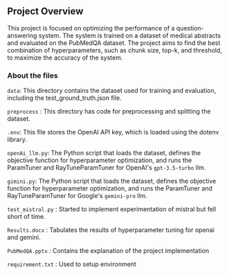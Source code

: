 ## Project Overview
This project is focused on optimizing the performance of a question-answering system. The system is trained on a dataset of medical abstracts and evaluated on the PubMedQA dataset. The project aims to find the best combination of hyperparameters, such as chunk size, top-k, and threshold, to maximize the accuracy of the system.

### About the files
`data`: This directory contains the dataset used for training and evaluation, including the test_ground_truth.json file.

`preprocess` : This directory has code for preprocessing and splitting the dataset.

`.env`: This file stores the OpenAI API key, which is loaded using the dotenv library.

`openAi_llm.py`: The Python script that loads the dataset, defines the objective function for hyperparameter optimization, and runs the ParamTuner and RayTuneParamTuner for OpenAI's `gpt-3.5-turbo` llm.

`gimini.py`: The Python script that loads the dataset, defines the objective function for hyperparameter optimization, and runs the ParamTuner and RayTuneParamTuner for Google's `gemini-pro` llm.

`test_mistral.py` : Started to implement experimentation of mistral but fell short of time.

`Results.docx` : Tabulates the results of hyperparameter tuning for openai and gemini.

`PubMedQA.pptx` : Contains the explanation of the project implementation

`requirement.txt` : Used to setup environment